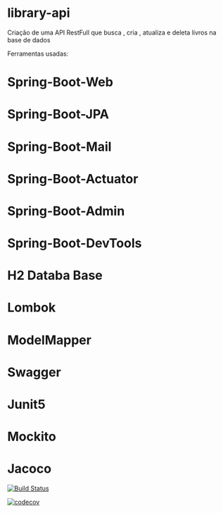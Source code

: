 # library-api
Criação de uma API RestFull que busca , cria , atualiza e deleta livros na base de dados

Ferramentas usadas:

# Spring-Boot-Web
# Spring-Boot-JPA
# Spring-Boot-Mail
# Spring-Boot-Actuator
# Spring-Boot-Admin
# Spring-Boot-DevTools
# H2 Databa Base
# Lombok
# ModelMapper
# Swagger
# Junit5
# Mockito
# Jacoco


[![Build Status](https://travis-ci.org/baco999/library-api.svg?branch=master)](https://travis-ci.org/baco999/library-api)

[![codecov](https://codecov.io/gh/baco999/library-api/branch/master/graph/badge.svg)](https://codecov.io/gh/baco999/library-api)
